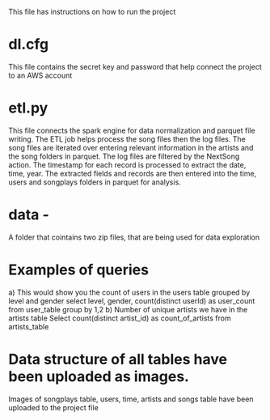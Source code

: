 This file has instructions on how to run the project
# dl.cfg
This file contains the secret key and password that help connect the project to an AWS account
# etl.py
This file connects the spark engine for data normalization and parquet file writing. The ETL job helps process the song files then the log files. The song files are iterated over entering relevant information in the artists and the song folders in parquet. The log files are filtered by the NextSong action. The timestamp for each record is processed to extract the date, time, year. The extracted fields and records are then entered into the time, users and songplays folders in parquet for analysis.
# data - 
A folder that cointains two zip files, that are being used for data exploration
# Examples of queries
a) This would show you the count of users in the users table grouped by level and gender
select level, gender, count(distinct userId) as user_count from user_table group by 1,2
b) Number of unique artists we have in the artists table
Select count(distinct artist_id) as count_of_artists from artists_table
# Data structure of all tables have been uploaded as images.
Images of songplays table, users, time, artists and songs table have been uploaded to the project file





